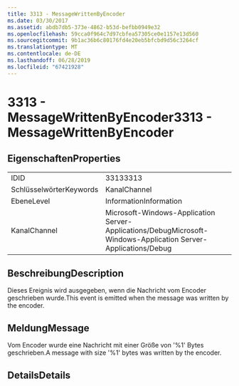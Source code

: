```yaml
---
title: 3313 - MessageWrittenByEncoder
ms.date: 03/30/2017
ms.assetid: abdb7db5-373e-4862-b53d-befbb0949e32
ms.openlocfilehash: 59cca0f964c7d97cbfea57305ce0e1157e13d560
ms.sourcegitcommit: 9b1ac36b6c80176fd4e20eb5bfcbd9d56c3264cf
ms.translationtype: MT
ms.contentlocale: de-DE
ms.lasthandoff: 06/28/2019
ms.locfileid: "67421928"
---
```

# <a name="3313---messagewrittenbyencoder"></a><span data-ttu-id="ed82f-102">3313 - MessageWrittenByEncoder</span><span class="sxs-lookup"><span data-stu-id="ed82f-102">3313 - MessageWrittenByEncoder</span></span>
## <a name="properties"></a><span data-ttu-id="ed82f-103">Eigenschaften</span><span class="sxs-lookup"><span data-stu-id="ed82f-103">Properties</span></span>  
  
|||  
|-|-|  
|<span data-ttu-id="ed82f-104">ID</span><span class="sxs-lookup"><span data-stu-id="ed82f-104">ID</span></span>|<span data-ttu-id="ed82f-105">3313</span><span class="sxs-lookup"><span data-stu-id="ed82f-105">3313</span></span>|  
|<span data-ttu-id="ed82f-106">Schlüsselwörter</span><span class="sxs-lookup"><span data-stu-id="ed82f-106">Keywords</span></span>|<span data-ttu-id="ed82f-107">Kanal</span><span class="sxs-lookup"><span data-stu-id="ed82f-107">Channel</span></span>|  
|<span data-ttu-id="ed82f-108">Ebene</span><span class="sxs-lookup"><span data-stu-id="ed82f-108">Level</span></span>|<span data-ttu-id="ed82f-109">Information</span><span class="sxs-lookup"><span data-stu-id="ed82f-109">Information</span></span>|  
|<span data-ttu-id="ed82f-110">Kanal</span><span class="sxs-lookup"><span data-stu-id="ed82f-110">Channel</span></span>|<span data-ttu-id="ed82f-111">Microsoft-Windows-Application Server-Applications/Debug</span><span class="sxs-lookup"><span data-stu-id="ed82f-111">Microsoft-Windows-Application Server-Applications/Debug</span></span>|  
  
## <a name="description"></a><span data-ttu-id="ed82f-112">Beschreibung</span><span class="sxs-lookup"><span data-stu-id="ed82f-112">Description</span></span>  
 <span data-ttu-id="ed82f-113">Dieses Ereignis wird ausgegeben, wenn die Nachricht vom Encoder geschrieben wurde.</span><span class="sxs-lookup"><span data-stu-id="ed82f-113">This event is emitted when the message was written by the encoder.</span></span>  
  
## <a name="message"></a><span data-ttu-id="ed82f-114">Meldung</span><span class="sxs-lookup"><span data-stu-id="ed82f-114">Message</span></span>  
 <span data-ttu-id="ed82f-115">Vom Encoder wurde eine Nachricht mit einer Größe von '%1' Bytes geschrieben.</span><span class="sxs-lookup"><span data-stu-id="ed82f-115">A message with size '%1' bytes was written by the encoder.</span></span>  
  
## <a name="details"></a><span data-ttu-id="ed82f-116">Details</span><span class="sxs-lookup"><span data-stu-id="ed82f-116">Details</span></span>
